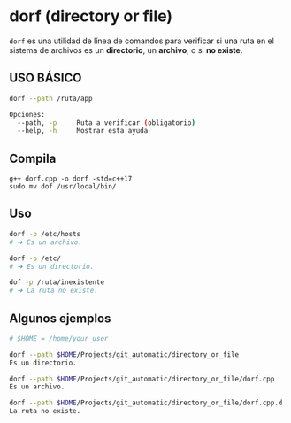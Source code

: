 # dorf (directory or file)

`dorf` es una utilidad de línea de comandos para verificar si una ruta en el sistema de archivos es un **directorio**, un **archivo**, o si **no existe**.  

## USO BÁSICO
```sh
dorf --path /ruta/app

Opciones:
  --path, -p     Ruta a verificar (obligatorio)
  --help, -h     Mostrar esta ayuda

```


## Compila
```
g++ dorf.cpp -o dorf -std=c++17
sudo mv dof /usr/local/bin/
```

## Uso

```sh
dorf -p /etc/hosts
# ➜ Es un archivo.

dorf -p /etc/
# ➜ Es un directorio.

dof -p /ruta/inexistente
# ➜ La ruta no existe.
```

## Algunos ejemplos

```sh
# $HOME = /home/your_user

dorf --path $HOME/Projects/git_automatic/directory_or_file
Es un directorio.

dorf --path $HOME/Projects/git_automatic/directory_or_file/dorf.cpp 
Es un archivo.

dorf --path $HOME/Projects/git_automatic/directory_or_file/dorf.cpp.d 
La ruta no existe.
```



